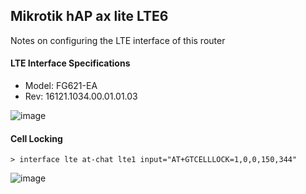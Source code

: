 ## Mikrotik hAP ax lite LTE6
Notes on configuring the LTE interface of this router

#### LTE Interface Specifications
- Model: FG621-EA
- Rev: 16121.1034.00.01.01.03
  
![image](https://github.com/ivanaposdev/mikrotik-hap-ax-lte/assets/113334411/5fdf2a91-6d49-49b8-815d-1e6fd08d6ced)

#### Cell Locking 

`> interface lte at-chat lte1 input="AT+GTCELLLOCK=1,0,0,150,344"`

![image](https://github.com/ivanaposdev/mikrotik-hap-ax-lte/assets/113334411/dae5bd09-f101-4d3d-916e-a31a0c346bc5)
